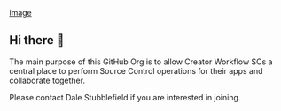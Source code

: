 [image](https://github.com/CreatorWorkflowsNow/CreatorWorkflowsNow.github.io/blob/source/static/img/servicenow-logo.png?raw=true)

## Hi there 👋

The main purpose of this GitHub Org is to allow Creator Workflow SCs a central place to perform Source Control operations for their apps and collaborate together. 

Please contact Dale Stubblefield if you are interested in joining. 


<!--

**Here are some ideas to get you started:**

🙋‍♀️ A short introduction - what is your organization all about?
🌈 Contribution guidelines - how can the community get involved?
👩‍💻 Useful resources - where can the community find your docs? Is there anything else the community should know?
🍿 Fun facts - what does your team eat for breakfast?
🧙 Remember, you can do mighty things with the power of [Markdown](https://docs.github.com/github/writing-on-github/getting-started-with-writing-and-formatting-on-github/basic-writing-and-formatting-syntax)
-->
